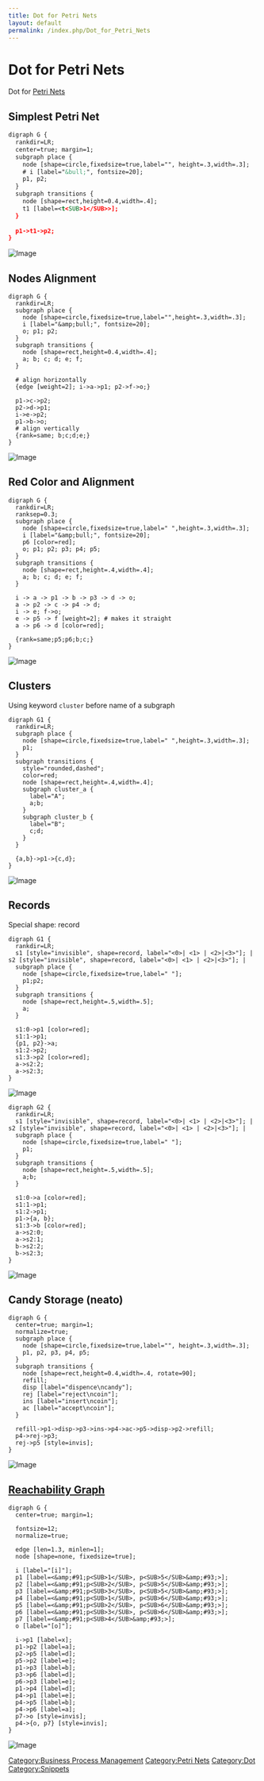 ```yaml
---
title: Dot for Petri Nets
layout: default
permalink: /index.php/Dot_for_Petri_Nets
---
```


# Dot for Petri Nets

Dot for [Petri Nets](Petri_Nets)

## Simplest Petri Net
```xml
digraph G {
  rankdir=LR;
  center=true; margin=1; 
  subgraph place {
    node [shape=circle,fixedsize=true,label="", height=.3,width=.3];
    # i [label="&bull;", fontsize=20];
    p1, p2;
  }
  subgraph transitions {
    node [shape=rect,height=0.4,width=.4];
    t1 [label=<t<SUB>1</SUB>>];
  }
  
  p1->t1->p2;
}
```

<img src="http://habrastorage.org/files/5f9/02c/cbd/5f902ccbdb4243f0b8ded50791a67159.png" alt="Image">


## Nodes Alignment
```ecl
digraph G {
  rankdir=LR;
  subgraph place {
    node [shape=circle,fixedsize=true,label="",height=.3,width=.3];
    i [label="&amp;bull;", fontsize=20];
    o; p1; p2;
  }
  subgraph transitions {
    node [shape=rect,height=0.4,width=.4];
    a; b; c; d; e; f;
  }

  # align horizontally
  {edge [weight=2]; i->a->p1; p2->f->o;}

  p1->c->p2;
  p2->d->p1;
  i->e->p2;
  p1->b->o; 
  # align vertically
  {rank=same; b;c;d;e;}  
}
```

<img src="http://habrastorage.org/files/2b5/6cf/d24/2b56cfd24a924d05b6e4d823971535cd.png" alt="Image">


## Red Color and Alignment
```ecl
digraph G {
  rankdir=LR;
  ranksep=0.3;
  subgraph place {
    node [shape=circle,fixedsize=true,label=" ",height=.3,width=.3];
    i [label="&amp;bull;", fontsize=20];
    p6 [color=red];
    o; p1; p2; p3; p4; p5; 
  }
  subgraph transitions {
    node [shape=rect,height=.4,width=.4];
    a; b; c; d; e; f;
  }

  i -> a -> p1 -> b -> p3 -> d -> o;
  a -> p2 -> c -> p4 -> d;
  i -> e; f->o;
  e -> p5 -> f [weight=2]; # makes it straight
  a -> p6 -> d [color=red];

  {rank=same;p5;p6;b;c;}
}
```

<img src="http://habrastorage.org/files/aa7/b07/5fe/aa7b075fe4984ae7af0640a62e52f285.png" alt="Image">


## Clusters
Using keyword <code>cluster</code> before name of a subgraph

```ecl
digraph G1 {
  rankdir=LR;
  subgraph place {
    node [shape=circle,fixedsize=true,label=" ",height=.3,width=.3];
    p1;
  }
  subgraph transitions {
    style="rounded,dashed";
    color=red;
    node [shape=rect,height=.4,width=.4];
    subgraph cluster_a {
      label="A";
      a;b;        
    }
    subgraph cluster_b {
      label="B";
      c;d;
    }
  }

  {a,b}->p1->{c,d};
}
```

<img src="http://habrastorage.org/files/719/a01/946/719a019467fa4637b85191631e22abe4.png" alt="Image">


## Records
Special shape: record

```css+lasso
digraph G1 {
  rankdir=LR;
  s1 [style="invisible", shape=record, label="<0>| <1> | <2>|<3>"]; |  s2 [style="invisible", shape=record, label="<0>| <1> | <2>|<3>"]; |  
  subgraph place {
    node [shape=circle,fixedsize=true,label=" "];
    p1;p2;
  }
  subgraph transitions {
    node [shape=rect,height=.5,width=.5];
    a;
  }

  s1:0->p1 [color=red];
  s1:1->p1;
  {p1, p2}->a;
  s1:2->p2;
  s1:3->p2 [color=red];
  a->s2:2;
  a->s2:3;
}
```

<img src="https://raw.github.com/alexeygrigorev/wiki-figures/master/ulb/bpm/pm/not-allowed-1.png" alt="Image">

```css+lasso
digraph G2 {
  rankdir=LR;
  s1 [style="invisible", shape=record, label="<0>| <1> | <2>|<3>"]; |  s2 [style="invisible", shape=record, label="<0>| <1> | <2>|<3>"]; |  
  subgraph place {
    node [shape=circle,fixedsize=true,label=" "];
    p1;
  }
  subgraph transitions {
    node [shape=rect,height=.5,width=.5];
    a;b;
  }

  s1:0->a [color=red];
  s1:1->p1;
  s1:2->p1;
  p1->{a, b};
  s1:3->b [color=red];
  a->s2:0;
  a->s2:1;
  b->s2:2;
  b->s2:3;
}
```

<img src="https://raw.github.com/alexeygrigorev/wiki-figures/master/ulb/bpm/pm/not-allowed-2.png" alt="Image">

## Candy Storage (neato)
```ecl
digraph G {
  center=true; margin=1; 
  normalize=true;
  subgraph place {
    node [shape=circle,fixedsize=true,label="", height=.3,width=.3];
    p1, p2, p3, p4, p5;
  }
  subgraph transitions {
    node [shape=rect,height=0.4,width=.4, rotate=90];
    refill;
    disp [label="dispence\ncandy"];
    rej [label="reject\ncoin"];
    ins [label="insert\ncoin"];
    ac [label="accept\ncoin"];
  }

  refill->p1->disp->p3->ins->p4->ac->p5->disp->p2->refill;
  p4->rej->p3;
  rej->p5 [style=invis]; 
}
```


<img src="http://habrastorage.org/files/69c/8b7/2b4/69c8b72b47f540399701f3a4ed6b6b9f.png" alt="Image">


## [Reachability Graph](Reachability_Graph)
```transact-sql
digraph G {
  center=true; margin=1; 

  fontsize=12;
  normalize=true;
 
  edge [len=1.3, minlen=1];
  node [shape=none, fixedsize=true];

  i [label="[i]"];
  p1 [label=<&amp;#91;p<SUB>1</SUB>, p<SUB>5</SUB>&amp;#93;>];
  p2 [label=<&amp;#91;p<SUB>2</SUB>, p<SUB>5</SUB>&amp;#93;>];
  p3 [label=<&amp;#91;p<SUB>3</SUB>, p<SUB>5</SUB>&amp;#93;>];
  p4 [label=<&amp;#91;p<SUB>1</SUB>, p<SUB>6</SUB>&amp;#93;>];
  p5 [label=<&amp;#91;p<SUB>2</SUB>, p<SUB>6</SUB>&amp;#93;>];
  p6 [label=<&amp;#91;p<SUB>3</SUB>, p<SUB>6</SUB>&amp;#93;>];
  p7 [label=<&amp;#91;p<SUB>4</SUB>&amp;#93;>];
  o [label="[o]"];

  i->p1 [label=x];
  p1->p2 [label=a];
  p2->p5 [label=d];
  p5->p2 [label=e];
  p1->p3 [label=b];
  p3->p6 [label=d];
  p6->p3 [label=e];
  p1->p4 [label=d];
  p4->p1 [label=e];
  p4->p5 [label=b];
  p4->p6 [label=a];
  p7->o [style=invis];
  p4->{o, p7} [style=invis];
}
```

<img src="http://habrastorage.org/files/904/16d/d88/90416dd883c54d8c8412b31da4fe7274.png" alt="Image">


[Category:Business Process Management](Category_Business_Process_Management)
[Category:Petri Nets](Category_Petri_Nets)
[Category:Dot](Category_Dot)
[Category:Snippets](Category_Snippets)